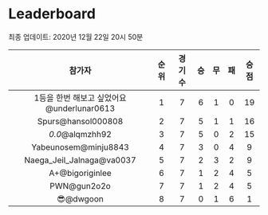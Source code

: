 # Leaderboard
최종 업데이트: 2020년 12월 22일 20시 50분




| 참가자 | 순위 | 경기수 | 승 | 무 | 패 | 승점 |
|:---:|:---:|:---:|:---:|:---:|:---:|:---:|
| 1등을 한번 해보고 싶었어요@underlunar0613 | 1 | 7 | 6 | 1 | 0 | 19 |
| Spurs@hansol000808 | 2 | 7 | 5 | 1 | 1 | 16 |
| _0.0_@alqmzhh92 | 3 | 7 | 5 | 0 | 2 | 15 |
| Yabeunosem@minju8843 | 4 | 7 | 3 | 0 | 4 | 9 |
| Naega_Jeil_Jalnaga@va0037 | 5 | 7 | 2 | 3 | 2 | 9 |
| A+@bigoriginlee | 6 | 7 | 1 | 2 | 4 | 5 |
| PWN@gun2o2o | 7 | 7 | 1 | 2 | 4 | 5 |
| 😎@dwgoon | 8 | 7 | 0 | 1 | 6 | 1 |